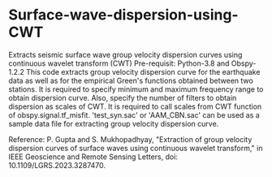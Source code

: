 # Surface-wave-dispersion-using-CWT
Extracts seismic surface wave group velocity dispersion curves using continuous wavelet transform (CWT)
Pre-requisit: Python-3.8 and Obspy-1.2.2
This code extracts group velocity dispersion curve for the earthquake data as well as for the empirical Green's functions obtained between two stations.
It is required to specify minimum and maximum frequency range to obtain dispersion curve.
Also, specify the number of filters to obtain dispersion as scales of CWT. It is required to call scales from CWT function of obspy.signal.tf_misfit.
'test_syn.sac' or 'AAM_CBN.sac' can be used as a sample data file for extracting group velocity dispersion curve.

Reference: P. Gupta and S. Mukhopadhyay, "Extraction of group velocity dispersion curves of surface waves using continuous wavelet transform," in IEEE Geoscience and Remote Sensing Letters, doi: 10.1109/LGRS.2023.3287470.
